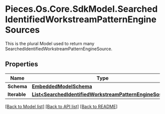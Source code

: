 # Pieces.Os.Core.SdkModel.SearchedIdentifiedWorkstreamPatternEngineSources
This is the plural Model used to return many SearchedIdentifiedWorkstreamPatternEngineSource.

## Properties

Name | Type | Description | Notes
------------ | ------------- | ------------- | -------------
**Schema** | [**EmbeddedModelSchema**](EmbeddedModelSchema.md) |  | [optional] 
**Iterable** | [**List&lt;SearchedIdentifiedWorkstreamPatternEngineSource&gt;**](SearchedIdentifiedWorkstreamPatternEngineSource.md) |  | 

[[Back to Model list]](../README.md#documentation-for-models) [[Back to API list]](../README.md#documentation-for-api-endpoints) [[Back to README]](../README.md)

